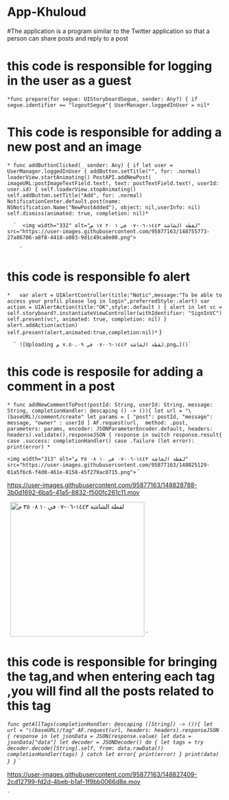 # App-Khuloud
#The application is a program similar to the Twitter application so that a person can share posts and reply to a post
# this code is responsible for logging in the user as a guest
`*func prepare(for segue: UIStoryboardSegue, sender: Any?) {
        if segue.identifier == "logoutSegue"{
            UserManager.loggedInUser = nil*`
  # This code is responsible for adding a new post and an image
  `* func addButtonClicked(_ sender: Any) {
        if let user = UserManager.loggedInUser {
            addButton.setTitle("", for: .normal)
            loaderView.startAnimating()
            PostAPI.addNewPost( imageURL:postImageTextField.text!, text: postTextField.text!, userId: user.id) {
                self.loaderView.stopAnimating()
                self.addButton.setTitle("Add", for: .normal)
                NotificationCenter.default.post(name: NSNotification.Name("NewPostAdded"), object: nil,userInfo: nil)
                self.dismiss(animated: true, completion: nil)*`
                
      `  <img width="332" alt="‏لقطة الشاشة ١٤٤٣-٠٦-٠٧ في ١ ٢٠ ١٧ ص" src="https://user-images.githubusercontent.com/95877163/148755773-27a86706-a8f8-4418-a803-9d1c49ca8e00.png">

        `
# this code is responsible fo alert
`*   var alert = UIAlertController(title:"Notic",message:"To be able to access your profil please log in login",preferredStyle:.alert)
            var action = UIAlertAction(title:"OK",style:.default ) { alert in
                let vc = self.storyboard?.instantiateViewController(withIdentifier: "SignInVC")
              self.present(vc!, animated: true, completion: nil)
            }
            alert.addAction(action)
            self.present(alert,animated:true,completion:nil)*`
        }
    
       
      ` ![Uploading ‏لقطة الشاشة ١٤٤٣-٠٦-٠٧ في ٧.٥٠.٠٩ م.png…]()`
      
# this code is resposile for adding a comment in a post
`* func addNewCommentToPost(postId: String, userId: String, message: String, completionHandler: @escaping () -> ()){
        let url = "\(baseURL)/comment/create"
        let params =
        [
         "post": postId,
         "message": message,
         "owner" : userId
        ]
        AF.request(url,  method: .post, parameters: params, encoder: JSONParameterEncoder.default, headers: headers).validate().responseJSON { response in
            switch response.result{
            case .success:
                completionHandler()
            case .failure (let error):
                print(error)
     * `
     
` <img width="313" alt="‏لقطة الشاشة ١٤٤٣-٠٦-٠٧ في ١٠ ٠٨ ٣٥ م" src="https://user-images.githubusercontent.com/95877163/148825129-01a5f6c6-f4d0-461e-8158-45f279ac0715.png"> `
`            

https://user-images.githubusercontent.com/95877163/148828788-3b0d1692-6ba5-41a5-8832-f500fc261c11.mov

 `
` <img width="313" alt="‏لقطة الشاشة ١٤٤٣-٠٦-٠٧ في ١٠ ٠٨ ٣٥ م" src="https://user-images.githubusercontent.com/95877163/148825129-01a5f6c6-f4d0-461e-8158-45f279ac0715.png"> ` 
 

# this code is responsible for bringing the tag,and when entering each tag ,you will find all the posts related to this tag
*`func getAllTags(completionHandler: @escaping ([String]) -> ()){
        let url = "\(baseURL)/tag"
        AF.request(url, headers: headers).responseJSON { response in
            let jsonData = JSON(response.value)
            let data = jsonData["data"]
            let decoder = JSONDecoder()
            do {
                let tags = try decoder.decode([String].self, from: data.rawData())
                completionHandler(tags)
            }
            catch let error{
                print(error)
            }
            print(data)
        }
    }`*
    `  

https://user-images.githubusercontent.com/95877163/148827409-2cd12799-fd2d-4beb-b1af-1f9bb0066d8e.mov

    `
